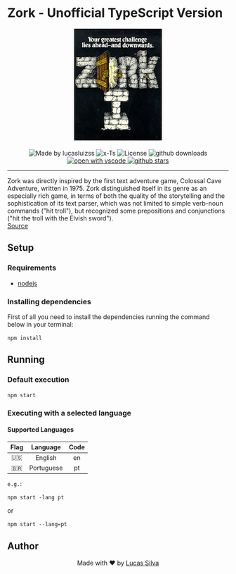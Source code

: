 # Zork - Unofficial TypeScript Version

<div align="center">
	<img alt="Made by lucasluizss" src=".github/assets/images/zork-logo.jpeg" width="200" />
</div>
<br>
<div align="center">
	<img alt="Made by lucasluizss" src="https://img.shields.io/badge/made%20by-lucasluizss-%2304D361" />
	<img alt="x-Ts" src="https://badgen.net/badge/icon/typescript?icon=typescript&label">
	<img alt="License" src="https://img.shields.io/github/license/lucasluizss/zork-ts" />
	<img alt="github downloads" src="https://img.shields.io/github/downloads/lucasluizss/zork-ts/total.svg">
	<a href="https://open.vscode.dev/lucasluizss/zork-ts">
	    <img alt="open with vscode" src="https://open.vscode.dev/badges/open-in-vscode.svg">
	</a>
	<a href="https://GitHub.com/lucasluizss/zork-ts/stargazers/">
	    <img alt="github stars" src="https://img.shields.io/github/stars/lucasluizss/zork-ts.svg?style=social&label=Star&maxAge=2592000">
	</a>
</div>
<hr>

Zork was directly inspired by the first text adventure game, Colossal Cave Adventure, written in 1975. Zork distinguished itself in its genre as an especially rich game, in terms of both the quality of the storytelling and the sophistication of its text parser, which was not limited to simple verb-noun commands ("hit troll"), but recognized some prepositions and conjunctions ("hit the troll with the Elvish sword"). \
[Source](https://en.wikipedia.org/wiki/Zork)

## Setup

### Requirements

- [nodejs](https://nodejs.org/en/download/)

### Installing dependencies

First of all you need to install the dependencies running the command below in your terminal:

```shell
npm install
```

## Running

### Default execution

```shell
npm start
```

### Executing with a selected language

#### Supported Languages

|   Flag   |  Language  | Code |
| :------: | :--------: | :--: |
|   :us:   |  English   |  en  |
| :brazil: | Portuguese |  pt  |

`e.g.`:

```shell
npm start -lang pt
```

or

```shell
npm start --lang=pt
```

## Author

<p align="center">
	Made with ♥ by <a href="https://www.linkedin.com/in/lucasluizss/" target="_blank">Lucas Silva</a>
</p>
